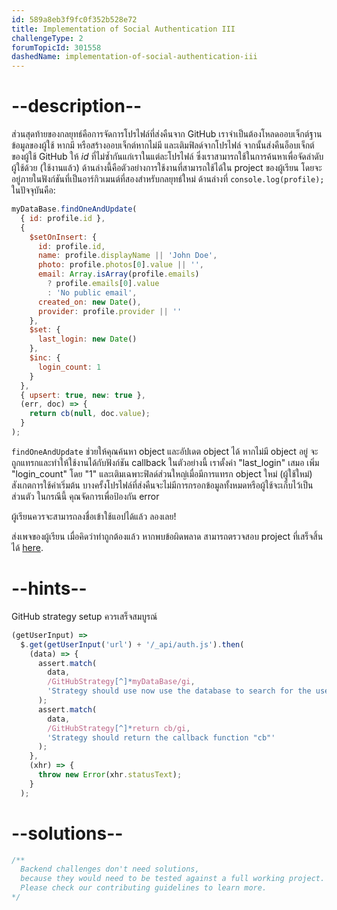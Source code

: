 ```yaml
---
id: 589a8eb3f9fc0f352b528e72
title: Implementation of Social Authentication III
challengeType: 2
forumTopicId: 301558
dashedName: implementation-of-social-authentication-iii
---
```


# --description--

ส่วนสุดท้ายของกลยุทธ์คือการจัดการโปรไฟล์ที่ส่งคืนจาก GitHub เราจำเป็นต้องโหลดออบเจ็กต์ฐานข้อมูลของผู้ใช้ หากมี หรือสร้างออบเจ็กต์หากไม่มี และเติมฟิลด์จากโปรไฟล์ จากนั้นส่งคืนอ็อบเจ็กต์ของผู้ใช้ GitHub ให้ *id* ที่ไม่ซ้ำกันแก่เราในแต่ละโปรไฟล์ ซึ่งเราสามารถใช้ในการค้นหาเพื่อจัดลำดับผู้ใช้ด้วย (ใช้งานแล้ว) ด้านล่างนี้คือตัวอย่างการใช้งานที่สามารถใช้ได้ใน project ของผู้เรียน โดยจะอยู่ภายในฟังก์ชันที่เป็นอาร์กิวเมนต์ที่สองสำหรับกลยุทธ์ใหม่ ด้านล่างที่ `console.log(profile);` ในปัจจุบันคือ:

```js
myDataBase.findOneAndUpdate(
  { id: profile.id },
  {
    $setOnInsert: {
      id: profile.id,
      name: profile.displayName || 'John Doe',
      photo: profile.photos[0].value || '',
      email: Array.isArray(profile.emails)
        ? profile.emails[0].value
        : 'No public email',
      created_on: new Date(),
      provider: profile.provider || ''
    },
    $set: {
      last_login: new Date()
    },
    $inc: {
      login_count: 1
    }
  },
  { upsert: true, new: true },
  (err, doc) => {
    return cb(null, doc.value);
  }
);
```



`findOneAndUpdate` ช่วยให้คุณค้นหา object และอัปเดต object ได้ หากไม่มี object อยู่ จะถูกแทรกและทำให้ใช้งานได้กับฟังก์ชัน callback ในตัวอย่างนี้ เราตั้งค่า "last_login" เสมอ เพิ่ม "login_count" โดย "1" และเติมเฉพาะฟิลด์ส่วนใหญ่เมื่อมีการแทรก object ใหม่ (ผู้ใช้ใหม่) สังเกตการใช้ค่าเริ่มต้น บางครั้งโปรไฟล์ที่ส่งคืนจะไม่มีการกรอกข้อมูลทั้งหมดหรือผู้ใช้จะเก็บไว้เป็นส่วนตัว ในกรณีนี้ คุณจัดการเพื่อป้องกัน error

ผู้เรียนควรจะสามารถลงชื่อเข้าใช้แอปได้แล้ว ลองเลย!

ส่งเพจของผู้เรียน เมื่อคิดว่าทำถูกต้องแล้ว หากพบข้อผิดพลาด สามารถตรวจสอบ project ที่เสร็จสิ้นได้ [here](https://gist.github.com/camperbot/183e968f0e01d81dde015d45ba9d2745).

# --hints--

GitHub strategy setup ควรเสร็จสมบูรณ์

```js
(getUserInput) =>
  $.get(getUserInput('url') + '/_api/auth.js').then(
    (data) => {
      assert.match(
        data,
        /GitHubStrategy[^]*myDataBase/gi,
        'Strategy should use now use the database to search for the user'
      );
      assert.match(
        data,
        /GitHubStrategy[^]*return cb/gi,
        'Strategy should return the callback function "cb"'
      );
    },
    (xhr) => {
      throw new Error(xhr.statusText);
    }
  );
```

# --solutions--

```js
/**
  Backend challenges don't need solutions, 
  because they would need to be tested against a full working project. 
  Please check our contributing guidelines to learn more.
*/
```
